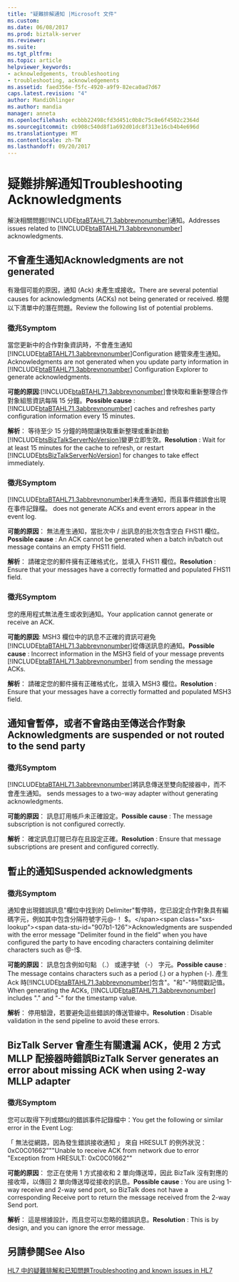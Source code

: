 ```yaml
---
title: "疑難排解通知 |Microsoft 文件"
ms.custom: 
ms.date: 06/08/2017
ms.prod: biztalk-server
ms.reviewer: 
ms.suite: 
ms.tgt_pltfrm: 
ms.topic: article
helpviewer_keywords:
- acknowledgements, troubleshooting
- troubleshooting, acknowledgements
ms.assetid: faed356e-f5fc-4920-a9f9-82eca0ad7d67
caps.latest.revision: "4"
author: MandiOhlinger
ms.author: mandia
manager: anneta
ms.openlocfilehash: ecbbb22498cfd3d451c0b8c75c8e6f4502c2364d
ms.sourcegitcommit: cb908c540d8f1a692d01dc8f313e16cb4b4e696d
ms.translationtype: MT
ms.contentlocale: zh-TW
ms.lasthandoff: 09/20/2017
---
```

# <a name="troubleshooting-acknowledgments"></a><span data-ttu-id="907b1-102">疑難排解通知</span><span class="sxs-lookup"><span data-stu-id="907b1-102">Troubleshooting Acknowledgments</span></span>
<span data-ttu-id="907b1-103">解決相關問題[!INCLUDE[btaBTAHL71.3abbrevnonumber](../../includes/btabtahl71-3abbrevnonumber-md.md)]通知。</span><span class="sxs-lookup"><span data-stu-id="907b1-103">Addresses issues related to [!INCLUDE[btaBTAHL71.3abbrevnonumber](../../includes/btabtahl71-3abbrevnonumber-md.md)] acknowledgments.</span></span>  
  
## <a name="acknowledgments-are-not-generated"></a><span data-ttu-id="907b1-104">不會產生通知</span><span class="sxs-lookup"><span data-stu-id="907b1-104">Acknowledgments are not generated</span></span>  
 <span data-ttu-id="907b1-105">有幾個可能的原因，通知 (Ack) 未產生或接收。</span><span class="sxs-lookup"><span data-stu-id="907b1-105">There are several potential causes for acknowledgments (ACKs) not being generated or received.</span></span> <span data-ttu-id="907b1-106">檢閱以下清單中的潛在問題。</span><span class="sxs-lookup"><span data-stu-id="907b1-106">Review the following list of potential problems.</span></span>  
  
### <a name="symptom"></a><span data-ttu-id="907b1-107">徵兆</span><span class="sxs-lookup"><span data-stu-id="907b1-107">Symptom</span></span>  
 <span data-ttu-id="907b1-108">當您更新中的合作對象資訊時，不會產生通知[!INCLUDE[btaBTAHL71.3abbrevnonumber](../../includes/btabtahl71-3abbrevnonumber-md.md)]Configuration 總管來產生通知。</span><span class="sxs-lookup"><span data-stu-id="907b1-108">Acknowledgments are not generated when you update party information in [!INCLUDE[btaBTAHL71.3abbrevnonumber](../../includes/btabtahl71-3abbrevnonumber-md.md)] Configuration Explorer to generate acknowledgments.</span></span>  
  
<span data-ttu-id="907b1-109">**可能的原因**:[!INCLUDE[btaBTAHL71.3abbrevnonumber](../../includes/btabtahl71-3abbrevnonumber-md.md)]會快取和重新整理合作對象組態資訊每隔 15 分鐘。</span><span class="sxs-lookup"><span data-stu-id="907b1-109">**Possible cause** : [!INCLUDE[btaBTAHL71.3abbrevnonumber](../../includes/btabtahl71-3abbrevnonumber-md.md)] caches and refreshes party configuration information every 15 minutes.</span></span>  
  
<span data-ttu-id="907b1-110">**解析**： 等待至少 15 分鐘的時間讓快取重新整理或重新啟動[!INCLUDE[btsBizTalkServerNoVersion](../../includes/btsbiztalkservernoversion-md.md)]變更立即生效。</span><span class="sxs-lookup"><span data-stu-id="907b1-110">**Resolution** : Wait for at least 15 minutes for the cache to refresh, or restart [!INCLUDE[btsBizTalkServerNoVersion](../../includes/btsbiztalkservernoversion-md.md)] for changes to take effect immediately.</span></span>  
  
### <a name="symptom"></a><span data-ttu-id="907b1-111">徵兆</span><span class="sxs-lookup"><span data-stu-id="907b1-111">Symptom</span></span>  
 [!INCLUDE[btaBTAHL71.3abbrevnonumber](../../includes/btabtahl71-3abbrevnonumber-md.md)]<span data-ttu-id="907b1-112">未產生通知，而且事件錯誤會出現在事件記錄檔。</span><span class="sxs-lookup"><span data-stu-id="907b1-112"> does not generate ACKs and event errors appear in the event log.</span></span>  
  
<span data-ttu-id="907b1-113">**可能的原因**： 無法產生通知，當批次中 / 出訊息的批次包含空白 FHS11 欄位。</span><span class="sxs-lookup"><span data-stu-id="907b1-113">**Possible cause** : An ACK cannot be generated when a batch in/batch out message contains an empty FHS11 field.</span></span>  
  
<span data-ttu-id="907b1-114">**解析**： 請確定您的郵件擁有正確格式化，並填入 FHS11 欄位。</span><span class="sxs-lookup"><span data-stu-id="907b1-114">**Resolution** : Ensure that your messages have a correctly formatted and populated FHS11 field.</span></span>  
  
### <a name="symptom"></a><span data-ttu-id="907b1-115">徵兆</span><span class="sxs-lookup"><span data-stu-id="907b1-115">Symptom</span></span>  
 <span data-ttu-id="907b1-116">您的應用程式無法產生或收到通知。</span><span class="sxs-lookup"><span data-stu-id="907b1-116">Your application cannot generate or receive an ACK.</span></span>  
  
<span data-ttu-id="907b1-117">**可能的原因**: MSH3 欄位中的訊息不正確的資訊可避免[!INCLUDE[btaBTAHL71.3abbrevnonumber](../../includes/btabtahl71-3abbrevnonumber-md.md)]從傳送訊息的通知。</span><span class="sxs-lookup"><span data-stu-id="907b1-117">**Possible cause** : Incorrect information in the MSH3 field of your message prevents [!INCLUDE[btaBTAHL71.3abbrevnonumber](../../includes/btabtahl71-3abbrevnonumber-md.md)] from sending the message ACKs.</span></span>  
  
<span data-ttu-id="907b1-118">**解析**： 請確定您的郵件擁有正確格式化，並填入 MSH3 欄位。</span><span class="sxs-lookup"><span data-stu-id="907b1-118">**Resolution** : Ensure that your messages have a correctly formatted and populated MSH3 field.</span></span>  
  
## <a name="acknowledgments-are-suspended-or-not-routed-to-the-send-party"></a><span data-ttu-id="907b1-119">通知會暫停，或者不會路由至傳送合作對象</span><span class="sxs-lookup"><span data-stu-id="907b1-119">Acknowledgments are suspended or not routed to the send party</span></span>  
  
### <a name="symptom"></a><span data-ttu-id="907b1-120">徵兆</span><span class="sxs-lookup"><span data-stu-id="907b1-120">Symptom</span></span>  
 [!INCLUDE[btaBTAHL71.3abbrevnonumber](../../includes/btabtahl71-3abbrevnonumber-md.md)]<span data-ttu-id="907b1-121">將訊息傳送至雙向配接器中，而不會產生通知。</span><span class="sxs-lookup"><span data-stu-id="907b1-121"> sends messages to a two-way adapter without generating acknowledgments.</span></span>  
  
<span data-ttu-id="907b1-122">**可能的原因**： 訊息訂用帳戶未正確設定。</span><span class="sxs-lookup"><span data-stu-id="907b1-122">**Possible cause** : The message subscription is not configured correctly.</span></span>  
  
<span data-ttu-id="907b1-123">**解析**： 確定訊息訂閱已存在且設定正確。</span><span class="sxs-lookup"><span data-stu-id="907b1-123">**Resolution** : Ensure that message subscriptions are present and configured correctly.</span></span>  
  
## <a name="suspended-acknowledgments"></a><span data-ttu-id="907b1-124">暫止的通知</span><span class="sxs-lookup"><span data-stu-id="907b1-124">Suspended acknowledgments</span></span>  
  
### <a name="symptom"></a><span data-ttu-id="907b1-125">徵兆</span><span class="sxs-lookup"><span data-stu-id="907b1-125">Symptom</span></span>  
 <span data-ttu-id="907b1-126">通知會出現錯誤訊息"欄位中找到的 Delimiter"暫停時，您已設定合作對象具有編碼字元，例如其中包含分隔符號字元@-！ $。</span><span class="sxs-lookup"><span data-stu-id="907b1-126">Acknowledgments are suspended with the error message "Delimiter found in the field" when you have configured the party to have encoding characters containing delimiter characters such as @-!$.</span></span>  
  
<span data-ttu-id="907b1-127">**可能的原因**： 訊息包含例如句點 （.） 或連字號 （-） 字元。</span><span class="sxs-lookup"><span data-stu-id="907b1-127">**Possible cause** : The message contains characters such as a period (.) or a hyphen (-).</span></span> <span data-ttu-id="907b1-128">產生 Ack 時[!INCLUDE[btaBTAHL71.3abbrevnonumber](../../includes/btabtahl71-3abbrevnonumber-md.md)]包含"。"和"-"時間戳記值。</span><span class="sxs-lookup"><span data-stu-id="907b1-128">When generating the ACKs, [!INCLUDE[btaBTAHL71.3abbrevnonumber](../../includes/btabtahl71-3abbrevnonumber-md.md)] includes "." and "-" for the timestamp value.</span></span>  
  
<span data-ttu-id="907b1-129">**解析**： 停用驗證，若要避免這些錯誤的傳送管線中。</span><span class="sxs-lookup"><span data-stu-id="907b1-129">**Resolution** : Disable validation in the send pipeline to avoid these errors.</span></span>  
  
## <a name="biztalk-server-generates-an-error-about-missing-ack-when-using-2-way-mllp-adapter"></a><span data-ttu-id="907b1-130">BizTalk Server 會產生有關遺漏 ACK，使用 2 方式 MLLP 配接器時錯誤</span><span class="sxs-lookup"><span data-stu-id="907b1-130">BizTalk Server generates an error about missing ACK when using 2-way MLLP adapter</span></span>  
  
### <a name="symptom"></a><span data-ttu-id="907b1-131">徵兆</span><span class="sxs-lookup"><span data-stu-id="907b1-131">Symptom</span></span>  
 <span data-ttu-id="907b1-132">您可以取得下列或類似的錯誤事件記錄檔中：</span><span class="sxs-lookup"><span data-stu-id="907b1-132">You get the following or similar error in the Event Log:</span></span>  
  
 <span data-ttu-id="907b1-133">「 無法從網路，因為發生錯誤接收通知 」 來自 HRESULT 的例外狀況： 0xC0C01662""</span><span class="sxs-lookup"><span data-stu-id="907b1-133">"Unable to receive ACK from network due to error "Exception from HRESULT: 0xC0C01662""</span></span>  
  
<span data-ttu-id="907b1-134">**可能的原因**： 您正在使用 1 方式接收和 2 單向傳送埠，因此 BizTalk 沒有對應的接收埠，以傳回 2 單向傳送埠從接收的訊息。</span><span class="sxs-lookup"><span data-stu-id="907b1-134">**Possible cause** : You are using 1-way receive and 2-way send port, so BizTalk does not have a corresponding Receive port to return the message received from the 2-way Send port.</span></span>  
  
<span data-ttu-id="907b1-135">**解析**： 這是根據設計，而且您可以忽略的錯誤訊息。</span><span class="sxs-lookup"><span data-stu-id="907b1-135">**Resolution** : This is by design, and you can ignore the error message.</span></span>  
  
## <a name="see-also"></a><span data-ttu-id="907b1-136">另請參閱</span><span class="sxs-lookup"><span data-stu-id="907b1-136">See Also</span></span>  
[<span data-ttu-id="907b1-137">HL7 中的疑難排解和已知問題</span><span class="sxs-lookup"><span data-stu-id="907b1-137">Troubleshooting and known issues in HL7</span></span>](../../adapters-and-accelerators/accelerator-hl7/troubleshooting-and-known-issues-in-hl7.md)